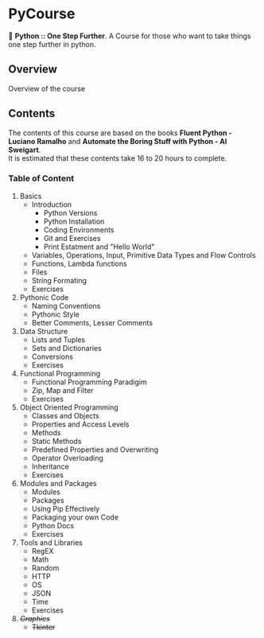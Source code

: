 # PyCourse
:snake: __Python :: One Step Further__.
A Course for those who want to take things one step further in python.
## Overview
Overview of the course
## Contents
The contents of this course are based on the books __Fluent Python - Luciano Ramalho__ and __Automate the Boring Stuff with Python - Al Sweigart__.  
It is estimated that these contents take 16 to 20 hours to complete. 
### Table of Content
1. Basics
    - Introduction
      - Python Versions
      - Python Installation
      - Coding Environments
      - Git and Exercises
      - Print Estatment and "Hello World"
    - Variables, Operations, Input, Primitive Data Types and Flow Controls
    - Functions, Lambda functions
    - Files
    - String Formating
    - Exercises
2. Pythonic Code
    - Naming Conventions
    - Pythonic Style
    - Better Comments, Lesser Comments
3. Data Structure
    - Lists and Tuples
    - Sets and Dictionaries
    - Conversions
    - Exercises
3. Functional Programming
    - Functional Programming Paradigim
    - Zip, Map and Filter
    - Exercises
4. Object Oriented Programming
    - Classes and Objects
    - Properties and Access Levels
    - Methods
    - Static Methods
    - Predefined Properties and Overwriting
    - Operator Overloading
    - Inheritance
    - Exercises
6. Modules and Packages
    - Modules
    - Packages
    - Using Pip Effectively
    - Packaging your own Code
    - Python Docs
    - Exercises
8. Tools and Libraries
    - RegEX
    - Math
    - Random
    - HTTP
    - OS
    - JSON
    - Time
    - Exercises
9. ~~_Graphics_~~
    - ~~Tkinter~~
